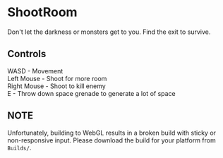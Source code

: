 # ShootRoom

Don't let the darkness or monsters get to you. Find the exit to survive.

## Controls  
WASD - Movement  
Left Mouse - Shoot for more room  
Right Mouse - Shoot to kill enemy  
E - Throw down space grenade to generate a lot of space  

## NOTE
Unfortunately, building to WebGL results in a broken build with sticky or non-responsive input. Please download the build for your platform from `Builds/`.
